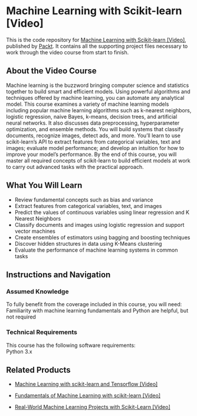 # Machine Learning with Scikit-learn [Video]
This is the code repository for [Machine Learning with Scikit-learn [Video]](https://www.packtpub.com/big-data-and-business-intelligence/machine-learning-scikit-learn-video?utm_source=github&utm_medium=repository&utm_campaign=9781789134780), published by [Packt](https://www.packtpub.com/?utm_source=github). It contains all the supporting project files necessary to work through the video course from start to finish.
## About the Video Course
Machine learning is the buzzword bringing computer science and statistics together to build smart and efficient models. Using powerful algorithms and techniques offered by machine learning, you can automate any analytical model. This course examines a variety of machine learning models including popular machine learning algorithms such as k-nearest neighbors, logistic regression, naive Bayes, k-means, decision trees, and artificial neural networks. It also discusses data preprocessing, hyperparameter optimization, and ensemble methods. You will build systems that classify documents, recognize images, detect ads, and more. You’ll learn to use scikit-learn’s API to extract features from categorical variables, text and images; evaluate model performance; and develop an intuition for how to improve your model’s performance. By the end of this course, you will master all required concepts of scikit-learn to build efficient models at work to carry out advanced tasks with the practical approach.

<H2>What You Will Learn</H2>
<DIV class=book-info-will-learn-text>
<UL>
<LI>Review fundamental concepts such as bias and variance 
<LI>Extract features from categorical variables, text, and images&nbsp; 
<LI>Predict the values of continuous variables using linear regression and K Nearest Neighbors&nbsp; 
<LI>Classify documents and images using logistic regression and support vector machines 
<LI>Create ensembles of estimators using bagging and boosting techniques 
<LI>Discover hidden structures in data using K-Means clustering 
<LI>Evaluate the performance of machine learning systems in common tasks </LI></UL></DIV>

## Instructions and Navigation
### Assumed Knowledge
To fully benefit from the coverage included in this course, you will need:<br/>
Familiarity with machine learning fundamentals and Python are helpful, but not required
### Technical Requirements
This course has the following software requirements:<br/>
Python 3.x

## Related Products
* [Machine Learning with scikit-learn and Tensorflow [Video]](https://www.packtpub.com/big-data-and-business-intelligence/machine-learning-scikit-learn-and-tensorflow-video?utm_source=github&utm_medium=repository&utm_campaign=9781788629928)

* [Fundamentals of Machine Learning with scikit-learn [Video]](https://www.packtpub.com/big-data-and-business-intelligence/fundamentals-machine-learning-scikit-learn-video?utm_source=github&utm_medium=repository&utm_campaign=9781789134377)

* [Real-World Machine Learning Projects with Scikit-Learn [Video]](https://www.packtpub.com/big-data-and-business-intelligence/real-world-machine-learning-projects-scikit-learn-video?utm_source=github&utm_medium=repository&utm_campaign=9781789131222)

